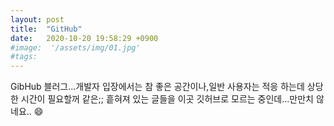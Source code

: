 ```yaml
---
layout: post
title:  "GitHub"
date:   2020-10-20 19:58:29 +0900
#image:  '/assets/img/01.jpg'
#tags:   
---
```


GibHub 블러그...개발자 입장에서는 참 좋은 공간이나,일반 사용자는 적응 하는데 상당한 시간이 필요할꺼 같은;; 흩혀져 있는 글들을 이곳 깃허브로 모르는 중인데...만만치 않네요.. 😄
